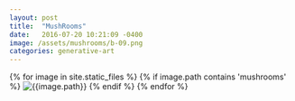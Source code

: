 ```yaml
---
layout: post
title:  "MushRooms"
date:   2016-07-20 10:21:09 -0400
image: /assets/mushrooms/b-09.png
categories: generative-art
---
```


{% for image in site.static_files %}
    {% if image.path contains 'mushrooms' %}
<img src="{{site.baseurl}}{{image.path}}" alt="{{image.path}}"/>
    {% endif %}
{% endfor %}
